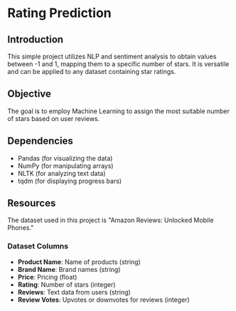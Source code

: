 # Rating Prediction

## Introduction

This simple project utilizes NLP and sentiment analysis to obtain values between -1 and 1, mapping them to a specific number of stars. It is versatile and can be applied to any dataset containing star ratings.

## Objective

The goal is to employ Machine Learning to assign the most suitable number of stars based on user reviews.

## Dependencies

- Pandas (for visualizing the data)
- NumPy (for manipulating arrays)
- NLTK (for analyzing text data)
- tqdm (for displaying progress bars)

## Resources

The dataset used in this project is "Amazon Reviews: Unlocked Mobile Phones."

### Dataset Columns

- **Product Name**: Name of products (string)
- **Brand Name**: Brand names (string)
- **Price**: Pricing (float)
- **Rating**: Number of stars (integer)
- **Reviews**: Text data from users (string)
- **Review Votes**: Upvotes or downvotes for reviews (integer)
